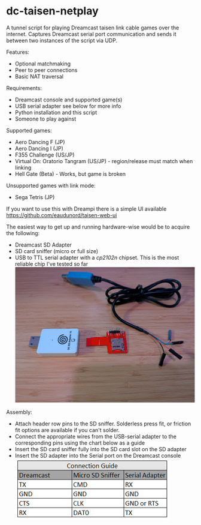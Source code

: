 # dc-taisen-netplay
A tunnel script for playing Dreamcast taisen link cable games over the internet.
Captures Dreamcast serial port communication and sends it between two instances of the script via UDP.

Features:
 * Optional matchmaking
 * Peer to peer connections
 * Basic NAT traversal

Requirements:
 * Dreamcast console and supported game(s)
 * USB serial adapter see below for more info
 * Python installation and this script
 * Someone to play against

Supported games:
 * Aero Dancing F (JP)
 * Aero Dancing I (JP)
 * F355 Challenge (US/JP)
 * Virtual On: Oratorio Tangram (US/JP) - region/release must match when linking
 * Hell Gate (Beta) - Works, but game is broken

Unsupported games with link mode:
 * Sega Tetris (JP) 
 
 If you want to use this with Dreampi there is a simple UI available https://github.com/eaudunord/taisen-web-ui
 
 The easiest way to get up and running hardware-wise would be to acquire the following:
 * Dreamcast SD Adapter
 * SD card sniffer (micro or full size)
 * USB to TTL serial adapter with a *cp2102n* chipset. This is the most reliable chip I've tested so far
 ![Screenshot](https://github.com/eaudunord/dc-taisen-netplay/blob/main/Materials.jpg?raw=true)
 
 Assembly:
 * Attach header row pins to the SD sniffer. Solderless press fit, or friction fit options are available if you can't solder.
 * Connect the appropriate wires from the USB-serial adapter to the corresponding pins using the chart below as a guide
 * Insert the SD card sniffer fully into the SD card slot on the SD adapter
 * Insert the SD adapter into the Serial port on the Dreamcast console
 ![Screenshot](https://github.com/eaudunord/dc-taisen-netplay/blob/main/ConnectionGuide.PNG?raw=true)